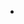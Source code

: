 -
<!---
0m3rkiller/0m3rkiller is a ✨ special ✨ repository because its `README.md` (this file) appears on your GitHub profile.
You can click the Preview link to take a look at your changes.
--->
